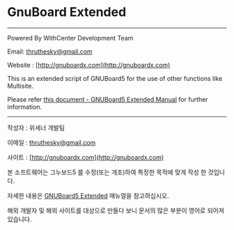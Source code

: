 # GnuBoard Extended #
-----

Powered By WithCenter Development Team

Email: thruthesky@gmail.com

Website : [http://gnuboardx.com](http://gnuboardx.com)

This is an extended script of GNUBoard5 for the use of other functions like Multisite.

Please refer [this document - GNUBoard5 Extended Manual](https://docs.google.com/document/d/1hLnjVW9iXdVtZLZUm3RIWFUim9DFX8XhV5STo6wPkBs/pub) for further information.

-------

작성자 : 위세너 개발팀

이메일 : thruthesky@gmail.com

사이트 : [http://gnuboardx.com](http://gnuboardx.com)


본 소프트웨어는 그누보드5 를 수정(또는 개조)하여 특정한 목적에 맞게 작성 한 것입니다.

자세한 내용은 [GNUBoard5 Extended](https://docs.google.com/document/d/1hLnjVW9iXdVtZLZUm3RIWFUim9DFX8XhV5STo6wPkBs/pub) 매뉴얼을 참고하십시오.

해외 개발자 및 해외 사이트를 대상으로 만들다 보니 문서의 많은 부분이 영어로 되어져 있습니다. 